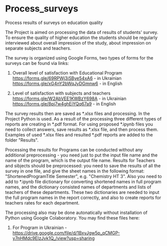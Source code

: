 # Process_surveys
Process results of surveys on education quality

The Project is aimed on processing the data of results of students' survey.
To ensure the quality of higher education the students should be regularly interviewed about overall impression of the study, about impression on separate subjects and teachers. 

The survey is organized using Google Forms, two types of forms for the surveys can be found via links:
1. Overall level of satisfaction with Educational Program
https://forms.gle/69RPWj3iSBye54xA6 - in Ukrainian
https://forms.gle/xG4nY2bWqJyDGmnw6 - in English

2. Level of satisfaction with subjects and teachers
https://forms.gle/W2AbVEE1KWBzY698A - in Ukrainian
https://forms.gle/8pj7w4ghEiYQq67a9 - in English

The survey results then are saved as *.xlsx files and processing. In the Project Python is used. As a result of the processing three different types of reports are creating in *.pdf format. For using proposed *.ipynb files you need to collect answers, save results as *.xlsx file, and then process them. 
Examples of used *.xlsx files and resulted *.pdf reports are added to the folder "Results".

Processing the results for Programs can be conducted without any additional preprocessing - you need just to put the input file name and the name of the program, which is the output file name. 
Results for Teachers and sibjects should be preprocessed: you need to save the results of all the survey in one file, and give the sheet names in the following format: "ShortenedProgramTitle Semester", e.g. "Chemistry HT 3". Also you need to add to *.ipynb file dictionary for converting shortened names in full program names, and the dictionary consisted names of departments and lists of teachers of these departments. These two dictionaries are needed to input the full program names in the report correctly, and also to create reports for teachers rates for each department. 

The processing also may be done autonatically without installation of Python using Google Colaboratory. You may find these files here:
1. For Program in Ukrainian - https://drive.google.com/file/d/1BxyJgw5p_qCMGP-y7nHMdc9EIzJvk1Q_/view?usp=sharing
